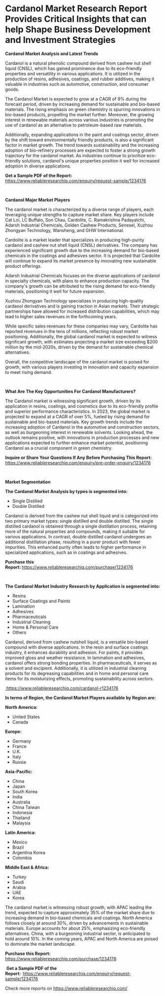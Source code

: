 <p><h1>Cardanol Market Research Report Provides Critical Insights that can help Shape Business Development and Investment Strategies</h1></p><p><strong>Cardanol Market Analysis and Latest Trends</strong></p>
<p><p>Cardanol is a natural phenolic compound derived from cashew nut shell liquid (CNSL), which has gained prominence due to its eco-friendly properties and versatility in various applications. It is utilized in the production of resins, adhesives, coatings, and rubber additives, making it valuable in industries such as automotive, construction, and consumer goods. </p><p>The Cardanol Market is expected to grow at a CAGR of 9% during the forecast period, driven by increasing demand for sustainable and bio-based materials. The rising emphasis on green chemistry is spurring innovations in bio-based products, propelling the market further. Moreover, the growing interest in renewable materials across various industries is promoting the use of cardanol as an alternative to petroleum-based raw materials.</p><p>Additionally, expanding applications in the paint and coatings sector, driven by the shift toward environmentally friendly products, is also a significant factor in market growth. The trend towards sustainability and the increasing adoption of bio-refinery processes are expected to foster a strong growth trajectory for the cardanol market. As industries continue to prioritize eco-friendly solutions, cardanol's unique properties position it well for increased adoption in diverse applications.</p></p>
<p><strong>Get a Sample PDF of the Report:&nbsp;</strong> <a href="https://www.reliableresearchiq.com/enquiry/request-sample/1234176?utm_campaign=2324&utm_medium=2&utm_source=Github&utm_content=ia&utm_term=01042025&utm_id=cardanol">https://www.reliableresearchiq.com/enquiry/request-sample/1234176</a></p>
<p>&nbsp;</p>
<p><strong>Cardanol Major Market Players</strong></p>
<p><p>The cardanol market is characterized by a diverse range of players, each leveraging unique strengths to capture market share. Key players include Cat Loi, LC Buffalo, Son Chau, Cardolite, C. Ramakrishna Padayatchi, Adarsh Industrial Chemicals, Golden Cashew Products, Senesel, Xuzhou Zhongyan Technology, Wansheng, and GHW International.</p><p>Cardolite is a market leader that specializes in producing high-purity cardanol and cashew nut shell liquid (CNSL) derivatives. The company has experienced significant growth due to the increasing demand for bio-based chemicals in the coatings and adhesives sector. It is projected that Cardolite will continue to expand its market presence by innovating new sustainable product offerings.</p><p>Adarsh Industrial Chemicals focuses on the diverse applications of cardanol in specialty chemicals, with plans to enhance production capacity. The company's growth can be attributed to the rising demand for eco-friendly materials, positioning it well for future expansion.</p><p>Xuzhou Zhongyan Technology specializes in producing high-quality cardanol derivatives and is gaining traction in Asian markets. Their strategic partnerships have allowed for increased distribution capabilities, which may lead to higher sales revenues in the forthcoming years.</p><p>While specific sales revenues for these companies may vary, Cardolite has reported revenues in the tens of millions, reflecting robust market positioning. Additionally, the global cardanol market is expected to witness significant growth, with estimates projecting a market size exceeding $200 million by the mid-2020s, driven by the demand for sustainable chemical alternatives. </p><p>Overall, the competitive landscape of the cardanol market is poised for growth, with various players investing in innovation and capacity expansion to meet rising demand.</p></p>
<p>&nbsp;</p>
<p><strong>What Are The Key Opportunities For Cardanol Manufacturers?</strong></p>
<p><p>The Cardanol market is witnessing significant growth, driven by its application in resins, coatings, and cosmetics due to its eco-friendly profile and superior performance characteristics. In 2023, the global market is projected to expand at a CAGR of over 5%, fueled by rising demand for sustainable and bio-based materials. Key growth trends include the increasing adoption of Cardanol in the automotive and construction sectors, as well as burgeoning interest in renewable solvents. Looking ahead, the outlook remains positive, with innovations in production processes and new applications expected to further enhance market potential, positioning Cardanol as a crucial component in green chemistry.</p></p>
<p><strong>Inquire or Share Your Questions If Any Before Purchasing This Report:</strong> <a href="https://www.reliableresearchiq.com/enquiry/pre-order-enquiry/1234176?utm_campaign=2324&utm_medium=2&utm_source=Github&utm_content=ia&utm_term=01042025&utm_id=cardanol">https://www.reliableresearchiq.com/enquiry/pre-order-enquiry/1234176</a></p>
<p>&nbsp;</p>
<p><strong>Market Segmentation</strong></p>
<p><strong>The Cardanol Market Analysis by types is segmented into:</strong></p>
<p><ul><li>Single Distilled</li><li>Double Distilled</li></ul></p>
<p><p>Cardanol is derived from the cashew nut shell liquid and is categorized into two primary market types: single distilled and double distilled. The single distilled cardanol is obtained through a single distillation process, retaining more of the natural properties and compounds, making it suitable for various applications. In contrast, double distilled cardanol undergoes an additional distillation phase, resulting in a purer product with fewer impurities. This enhanced purity often leads to higher performance in specialized applications, such as in coatings and adhesives.</p></p>
<p><strong>Purchase this Report:&nbsp;</strong><a href="https://www.reliableresearchiq.com/purchase/1234176?utm_campaign=2324&utm_medium=2&utm_source=Github&utm_content=ia&utm_term=01042025&utm_id=cardanol">https://www.reliableresearchiq.com/purchase/1234176</a></p>
<p>&nbsp;</p>
<p><strong>The Cardanol Market Industry Research by Application is segmented into:</strong></p>
<p><ul><li>Resins</li><li>Surface Coatings and Paints</li><li>Lamination</li><li>Adhesives</li><li>Pharmaceuticals</li><li>Industrial Cleaning</li><li>Home & Personal Care</li><li>Others</li></ul></p>
<p><p>Cardanol, derived from cashew nutshell liquid, is a versatile bio-based compound with diverse applications. In the resin and surface coatings industry, it enhances durability and adhesion. For paints, it provides improved gloss and weather resistance. In lamination and adhesives, cardanol offers strong bonding properties. In pharmaceuticals, it serves as a solvent and excipient. Additionally, it is utilized in industrial cleaning products for its degreasing capabilities and in home and personal care items for its moisturizing effects, promoting sustainability across sectors.</p></p>
<p><a href="https://www.reliableresearchiq.com/cardanol-r1234176?utm_campaign=2324&utm_medium=2&utm_source=Github&utm_content=ia&utm_term=01042025&utm_id=cardanol">&nbsp;https://www.reliableresearchiq.com/cardanol-r1234176</a></p>
<p><strong>In terms of Region, the Cardanol Market Players available by Region are:</strong></p>
<p>
    <p> <strong> North America: </strong>
        <ul>
            <li>United States</li>
            <li>Canada</li>
        </ul>
        </p> 
    <p> <strong> Europe: </strong>
        <ul>
            <li>Germany</li>
            <li>France</li>
            <li>U.K.</li>
            <li>Italy</li>
            <li>Russia</li>
        </ul>
        </p> 
    <p> <strong> Asia-Pacific: </strong>
        <ul>
            <li>China</li>
            <li>Japan</li>
            <li>South Korea</li>
            <li>India</li>
            <li>Australia</li>
            <li>China Taiwan</li>
            <li>Indonesia</li>
            <li>Thailand</li>
            <li>Malaysia</li>
        </ul>
        </p> 
    <p> <strong> Latin America: </strong>
        <ul>
            <li>Mexico</li>
            <li>Brazil</li>
            <li>Argentina Korea</li>
            <li>Colombia</li>
        </ul>
        </p> 
    <p> <strong> Middle East & Africa: </strong>
        <ul>
            <li>Turkey</li>
            <li>Saudi</li>
            <li>Arabia</li>
            <li>UAE</li>
            <li>Korea</li>
        </ul>
    </p>
    </p>
<p><p>The cardanol market is witnessing robust growth, with APAC leading the trend, expected to capture approximately 35% of the market share due to increasing demand in bio-based chemicals and coatings. North America follows closely at around 30%, driven by advancements in sustainable materials. Europe accounts for about 25%, emphasizing eco-friendly alternatives. China, with a burgeoning industrial sector, is anticipated to hold around 10%. In the coming years, APAC and North America are poised to dominate the market landscape.</p></p>
<p><strong>Purchase this Report: </strong><a href="https://www.reliableresearchiq.com/purchase/1234176?utm_campaign=2324&utm_medium=2&utm_source=Github&utm_content=ia&utm_term=01042025&utm_id=cardanol">https://www.reliableresearchiq.com/purchase/1234176</a></p>
<p>&nbsp;<strong>Get a Sample PDF of the Report:&nbsp;&nbsp;</strong><a href="https://www.reliableresearchiq.com/enquiry/request-sample/1234176?utm_campaign=2324&utm_medium=2&utm_source=Github&utm_content=ia&utm_term=01042025&utm_id=cardanol">https://www.reliableresearchiq.com/enquiry/request-sample/1234176</a></p>
<p><strong></strong></p>
<p>Check more reports on <a href="https://www.reliableresearchiq.com/?utm_campaign=2324&utm_medium=2&utm_source=Github&utm_content=ia&utm_term=01042025&utm_id=cardanol">https://www.reliableresearchiq.com/</a></p>